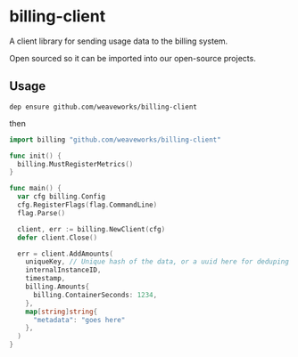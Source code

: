 # billing-client

A client library for sending usage data to the billing system.

Open sourced so it can be imported into our open-source projects.

## Usage

`dep ensure github.com/weaveworks/billing-client`

then

```Go
import billing "github.com/weaveworks/billing-client"

func init() {
  billing.MustRegisterMetrics()
}

func main() {
  var cfg billing.Config
  cfg.RegisterFlags(flag.CommandLine)
  flag.Parse()

  client, err := billing.NewClient(cfg)
  defer client.Close()

  err = client.AddAmounts(
    uniqueKey, // Unique hash of the data, or a uuid here for deduping
    internalInstanceID,
    timestamp,
    billing.Amounts{
      billing.ContainerSeconds: 1234,
    },
    map[string]string{
      "metadata": "goes here"
    },
  )
}

```
